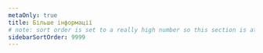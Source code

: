 ```yaml
---
metaOnly: true
title: Більше інформації
# note: sort order is set to a really high number so this section is at the bottom of the sidebar
sidebarSortOrder: 9999
---
```

